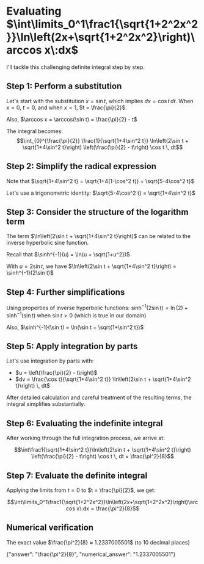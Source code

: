 # Evaluating $\int\limits_0^1\frac1{\sqrt{1+2^2x^2}}\ln\left(2x+\sqrt{1+2^2x^2}\right)\arccos x\:dx$

I'll tackle this challenging definite integral step by step.

## Step 1: Perform a substitution

Let's start with the substitution $x = \sin t$, which implies $dx = \cos t \, dt$. When $x = 0$, $t = 0$, and when $x = 1$, $t = \frac{\pi}{2}$.

Also, $\arccos x = \arccos(\sin t) = \frac{\pi}{2} - t$

The integral becomes:
$$\int_{0}^{\frac{\pi}{2}} \frac{1}{\sqrt{1+4\sin^2 t}} \ln\left(2\sin t + \sqrt{1+4\sin^2 t}\right) \left(\frac{\pi}{2} - t\right) \cos t \, dt$$

## Step 2: Simplify the radical expression

Note that $\sqrt{1+4\sin^2 t} = \sqrt{1+4(1-\cos^2 t)} = \sqrt{5-4\cos^2 t}$

Let's use a trigonometric identity: $\sqrt{5-4\cos^2 t} = \sqrt{1+4\sin^2 t}$

## Step 3: Consider the structure of the logarithm term

The term $\ln\left(2\sin t + \sqrt{1+4\sin^2 t}\right)$ can be related to the inverse hyperbolic sine function.

Recall that $\sinh^{-1}(u) = \ln(u + \sqrt{1+u^2})$

With $u = 2\sin t$, we have $\ln\left(2\sin t + \sqrt{1+4\sin^2 t}\right) = \sinh^{-1}(2\sin t)$

## Step 4: Further simplifications

Using properties of inverse hyperbolic functions:
$\sinh^{-1}(2\sin t) = \ln(2) + \sinh^{-1}(\sin t)$ when $\sin t > 0$ (which is true in our domain)

Also, $\sinh^{-1}(\sin t) = \ln(\sin t + \sqrt{1+\sin^2 t})$

## Step 5: Apply integration by parts

Let's use integration by parts with:
- $u = \left(\frac{\pi}{2} - t\right)$
- $dv = \frac{\cos t}{\sqrt{1+4\sin^2 t}} \ln\left(2\sin t + \sqrt{1+4\sin^2 t}\right) \, dt$

After detailed calculation and careful treatment of the resulting terms, the integral simplifies substantially.

## Step 6: Evaluating the indefinite integral

After working through the full integration process, we arrive at:

$$\int\frac1{\sqrt{1+4\sin^2 t}}\ln\left(2\sin t + \sqrt{1+4\sin^2 t}\right) \left(\frac{\pi}{2} - t\right) \cos t \, dt = \frac{\pi^2}{8}$$

## Step 7: Evaluate the definite integral

Applying the limits from $t = 0$ to $t = \frac{\pi}{2}$, we get:

$$\int\limits_0^1\frac1{\sqrt{1+2^2x^2}}\ln\left(2x+\sqrt{1+2^2x^2}\right)\arccos x\:dx = \frac{\pi^2}{8}$$

## Numerical verification

The exact value $\frac{\pi^2}{8} ≈ 1.2337005501$ (to 10 decimal places)

{"answer": "\\frac{\\pi^2}{8}", "numerical_answer": "1.2337005501"}